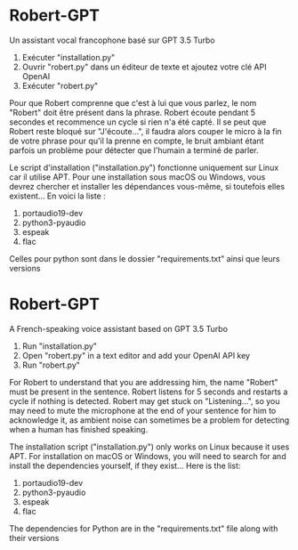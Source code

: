 # Robert-GPT
Un assistant vocal francophone basé sur GPT 3.5 Turbo

1) Exécuter "installation.py" 
2) Ouvrir "robert.py" dans un éditeur de texte et ajoutez votre clé API OpenAI
3) Exécuter "robert.py"

Pour que Robert comprenne que c'est à lui que vous parlez, le nom "Robert" doit être présent dans la phrase. 
Robert écoute pendant 5 secondes et recommence un cycle si rien n'a été capté.
Il se peut que Robert reste bloqué sur "J'écoute...", il faudra alors couper le micro à la fin de votre phrase pour qu'il la prenne en compte, le bruit ambiant étant parfois un problème pour détecter que l'humain a terminé de parler.

Le script d'installation ("installation.py") fonctionne uniquement sur Linux car il utilise APT. Pour une installation sous macOS ou Windows, vous devrez chercher et installer les dépendances vous-même, si toutefois elles existent...
En voici la liste : 
1) portaudio19-dev
2) python3-pyaudio
3) espeak
4) flac

Celles pour python sont dans le dossier "requirements.txt" ainsi que leurs versions 





# Robert-GPT
A French-speaking voice assistant based on GPT 3.5 Turbo

1) Run "installation.py"
2) Open "robert.py" in a text editor and add your OpenAI API key
3) Run "robert.py"

For Robert to understand that you are addressing him, the name "Robert" must be present in the sentence.
Robert listens for 5 seconds and restarts a cycle if nothing is detected.
Robert may get stuck on "Listening...", so you may need to mute the microphone at the end of your sentence for him to acknowledge it, as ambient noise can sometimes be a problem for detecting when a human has finished speaking.

The installation script ("installation.py") only works on Linux because it uses APT. For installation on macOS or Windows, you will need to search for and install the dependencies yourself, if they exist...
Here is the list:
1) portaudio19-dev
2) python3-pyaudio
3) espeak
4) flac

The dependencies for Python are in the "requirements.txt" file along with their versions
